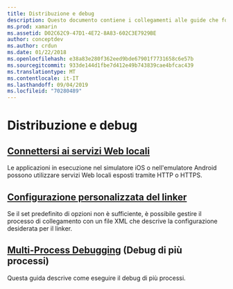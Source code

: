 ```yaml
---
title: Distribuzione e debug
description: Questo documento contiene i collegamenti alle guide che forniscono informazioni dettagliate su come lavorare con il debug di più processi e le configurazioni personalizzate del linker.
ms.prod: xamarin
ms.assetid: D02C62C9-47D1-4E72-8A83-602C3E7929BE
author: conceptdev
ms.author: crdun
ms.date: 01/22/2018
ms.openlocfilehash: e38a83e280f362eed9bde67901f7731658c6e57b
ms.sourcegitcommit: 933de144d1fbe7d412e49b743839cae4bfcac439
ms.translationtype: MT
ms.contentlocale: it-IT
ms.lasthandoff: 09/04/2019
ms.locfileid: "70280489"
---
```

# <a name="deployment--debugging"></a>Distribuzione e debug

## <a name="connect-to-local-web-servicesconnect-to-local-web-servicesmd"></a>[Connettersi ai servizi Web locali](connect-to-local-web-services.md)

Le applicazioni in esecuzione nel simulatore iOS o nell'emulatore Android possono utilizzare servizi Web locali esposti tramite HTTP o HTTPS.

## <a name="custom-linker-configurationlinkermd"></a>[Configurazione personalizzata del linker](linker.md)

Se il set predefinito di opzioni non è sufficiente, è possibile gestire il processo di collegamento con un file XML che descrive la configurazione desiderata per il linker.

## <a name="multi-process-debuggingmulti-process-debuggingmd"></a>[Multi-Process Debugging](multi-process-debugging.md) (Debug di più processi)

Questa guida descrive come eseguire il debug di più processi.
